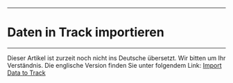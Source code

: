 ****
# Daten in Track importieren
---

Dieser Artikel ist zurzeit noch nicht ins Deutsche übersetzt. Wir bitten um Ihr Verständnis. Die englische Version finden Sie unter folgendem Link: [Import Data to Track](https://help.toladata.com/en/toladata-course/lesson-6-analyze-your-data/import-data-to-track.html)





